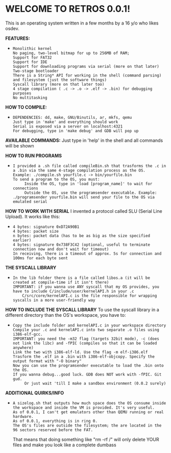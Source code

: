 # **WELCOME TO RETROS 0.0.1!**
This is an operating system written in a few months by a 16 y/o who likes osdev.

**FEATURES:**
-     Monolithic kernel
      No paging, two-level bitmap for up to 256MB of RAM;
      Support for FAT32 
      Support for IDE
      Support for downloading programs via serial (more on that later)
      Two-stage bootloader
      There is a String* API for working in the shell (command parsing) and filesystem (just the software things)
      Syscall library (more on that later too)
      4 stage compilation ( .c -> .o -> .elf -> .bin) for debugging purposes
      No multitasking

**HOW TO COMPILE:**
-     DEPENDENCIES: dd, make, GNU/Binutils, ar, mkfs, qemu
      Just type in 'make' and everything should work
      Serial is exposed via a server on localhost:4321
      For debugging, type in 'make debug' and GDB will pop up

**AVAILABLE COMMANDS:**
    Just type in 'help' in the shell and all commands will be shown

**HOW TO RUN PROGRAMS**
-     I provided a .sh file called compileBin.sh that trasforms the .c in a .bin via the same 4-stage compilation process as the OS.
      Example: ./compile.sh yourfile.c -> bin/yourfile.bin
      To send a program to the OS, you must:
           Inside the OS, type in 'load [program_name]' to wait for connections
           Outside the OS, use the programsender executable. Example: ./programsender yourfile.bin will send your file to the OS via emulated serial

**HOW TO WORK WITH SERIAL**
    I invented a protocol called SLU (Serial Line Upload). It works like this:
   -     4 bytes: signature 0xD72A90B1
         4 bytes: packet size
         n bytes: packet data (has to be as big as the size specified earlier)
         4 bytes: signature 0x738F3C42 (optional, useful to terminate connection now and don't wait for timeout)
         In receiving, there is a timeout of approx. 5s for connection and 100ms for each byte sent

**THE SYSCALL LIBRARY**
-     In the lib folder there is a file called libos.a (it will be created at compile-time if it isn't there)
      IMPORTANT: if you wanna use ANY syscall that my OS provides, you have to include C/include/user/kernelAPI.h in your .c
          C/src/core/kernelAPI.c is the file responsible for wrapping syscalls in a more user-friendly way
        
**HOW TO INCLUDE THE SYSCALL LIBRARY**
    To use the syscall library in a different directory than the OS's workspace, you have to:
  -     Copy the include folder and kernelAPI.c in your workspace directory
        Compile your .c and kernelAPI.c into two separate .o files using i386-elf-gcc. 
        IMPORTANT: you need the -m32 flag (targets 32bit mode), -c (does not link the libc) and -fPIC (compiles so that it can be loaded anywhere)
        Link the two with i386-elf-ld. Use the flag -m elf-i386.elf
        Trasform the .elf in a .bin with i386-elf-objcopy. Specify the output format with "-O binary"
        Now you can use the programsender executable to load the .bin onto the OS. 
        If you wanna debug...good luck. GDB does NOT work with -fPIC. Git gud. 
             Or just wait 'till I make a sandbox environment (0.0.2 surely)


**ADDITIONAL QUIRKS/INFO**
-     A sizelog.sh that outputs how much space does the OS consume inside the workspace and inside the VM is provided. It's very useful.
      As of 0.0.1, I can't get emulators other than QEMU running or real hardware.
      As of 0.0.1, everything is in ring 0.
      The OS's files are outside the filesystem; the are located in the 96 sectors reserved before the FAT.

  That means that doing something like "rm -rf /" will only delete YOUR files and make you look like a complete dumbass
